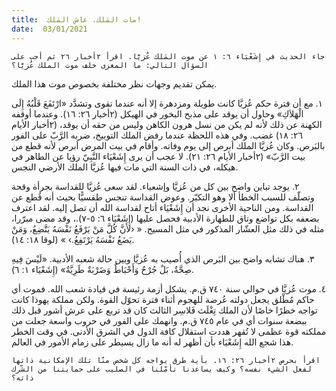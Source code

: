 ```yaml
---
title:  مات المَلك. عاش المَلك!
date:  03/01/2021
---
```


`جاء الحديث في إِشَعْيَاء ٦: ۱ عن موت المَلك عُزيَّا. اقرأ ٢أخبار ٢٦ ثم أجب على السؤال التالي: ما المغزى خلف موت الملك عُزيَّا؟`

يمكن تقديم وجهات نظر مختلفة بخصوص موت هذا الملك.

١. مع أن فترة حكم عُزيَّا كانت طويلة ومزدهرة إلا أنه عندما تقوى وتشدَّد «ارْتَفَعَ قَلْبُهُ إِلَى الْهَلاَكِ» وحاول أن يوقد على مذبح البخور في الهيكل (٢أخبار ٢٦: ١٦). وعندما أوقفه الكهنة عن ذلك لأنه لم يكن من نسل هرون الكاهن وليس من حقه أن يوقد، (٢أخبار الأيام ٢٦: ۱۸) غضب. وفي هذه اللحظة عندما رفض الملك التوبيخ، ضربه الرَّبّ على الفور بالبَرص. وكان عُزيَّا الملك أبرص إلى يوم وفاته. وأقام في بيت المرض أبرص لأنه قطع من بيت الرَّبّ» (٢أخبار الأيام ٢٦: ۲۱). لا عجب أن يرى إِشَعْيَاء النَّبِيّ رؤيا عن الطاهر في هيكله، في ذات السنة التي مات فيها عُزيَّا الملك الأرضي النجس.

٢. يوجد تباين واضح بين كل من عُزيَّا وإشعياء. لقد سعى عُزيَّا للقداسة بجرأة وقحة وتصلّف للسبب الخطأ ألا وهو التكبّر. وعوض القداسة تنجس طقسيًّا بحيث أنه قُطع عن القداسة. ومن الناحية الأخرى نجد أن إِشَعْيَاء أتاح لقداسة الله أن تصل إليه. لقد اعترف بضعفه بكل تواضع وتاق للطهارة الأدبية فحصل عليها (إِشَعْيَاء ٦: ٥-٧).، وقد مضى مبرّرا، مثله في ذلك مثل العشّار المذكور في مثل المسيح. « ‹لأَنَّ كُلَّ مَنْ يَرْفَعُ نَفْسَهُ يَتَّضِعُ، وَمَنْ يَضَعُ نَفْسَهُ يَرْتَفِعُ.› » (لوقا ١٨: ١٤).

٣. هناك تشابه واضح بين البَرص الذي أُصيب به عُزيَّا وبين حالة شعبه الأدبية. «لَيْسَ فِيهِ صِحَّةٌ، بَلْ جُرْحٌ وَأَحْبَاطٌ وَضَرْبَةٌ طَرِيَّةٌ» (إِشَعْيَاء ١: ٦).

٤. موت عُزيَّا في حوالي سنة ٧٤٠ ق.م. يشكل أزمة رئيسة في قيادة شعب الله. فموت أي حاكم مُطْلق يجعل دولته عُرضة للهجوم أثناء فترة تحوّل القوة. ولكن مملكة يهوذا كانت تواجه خطرًا خاصًا لأن الملك تِغْلَث فَلاسِر الثالث كان قد تربع على عرش أشور قبل ذلك ببضعة سنوات أي في عام ٧٤٥ ق.م. وانهمك على الفور في حروب واسعة جعلت من مملكته قوة عظمى لا تُقهر هددت استقلال كافة الدول في الشرق الأدنى. في وقت الخطر هذا شجع الله إِشَعْيَاء بأن أظهر له أنه ما زال يسيطر على زمام الأمور في العالم.

`اقرأ بحرص ٢أخبار ٢٦: ١٦. بأية طرق يواجه كل شخص منّا تلك الإمكانية ذاتها لفعل الشيء نفسه؟ وكيف يساعدنا تأمّلنا في الصليب على حمايتنا من الشّرك ذاته؟`